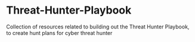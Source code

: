 # Threat-Hunter-Playbook
Collection of resources related to building out the Threat Hunter Playbook, to create hunt plans for cyber threat hunter
